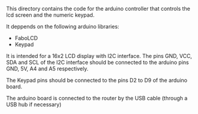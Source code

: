 This directory contains the code for the arduino controller that controls the lcd screen and the numeric keypad.

It deppends on the following arduino libraries:

- FaboLCD
- Keypad

It is intended for a 16x2 LCD display with I2C interface. The pins GND, VCC, SDA and SCL of the I2C interface should be connected to the
arduino pins GND, 5V, A4 and A5 respectively.

The Keypad pins should be connected to the pins D2 to D9 of the arduino board.

The arduino board is connected to the router by the USB cable (through a USB hub if necessary)
